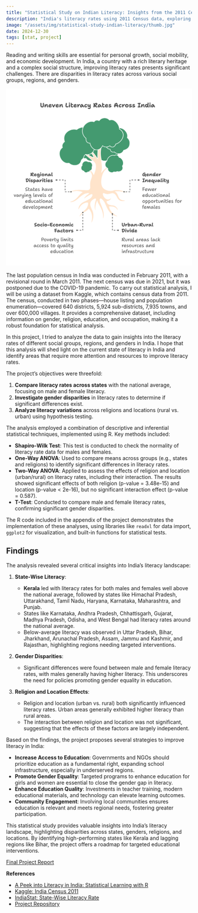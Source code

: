 ```yaml
---
title: "Statistical Study on Indian Literacy: Insights from the 2011 Census"
description: "India's literacy rates using 2011 Census data, exploring disparities across states, genders, religions, and urban-rural divides."
image: "/assets/img/statistical-study-indian-literacy/thumb.jpg"
date: 2024-12-30
tags: [stat, project] 
---
```

 

Reading and writing skills are essential for personal growth, social mobility, and economic development. In India, a country with a rich literary heritage and a complex social structure, improving literacy rates presents significant challenges. There are disparities in literacy rates across various social groups, regions, and genders.

![uneven literacy in india](/assets/img/statistical-study-indian-literacy/thumb2.jpg) 
 

The last population census in India was conducted in February 2011, with a revisional round in March 2011. The next census was due in 2021, but it was postponed due to the COVID-19 pandemic. To carry out statistical analysis, I will be using a dataset from Kaggle, which contains census data from 2011. The census, conducted in two phases—house listing and population enumeration—covered 640 districts, 5,924 sub-districts, 7,935 towns, and over 600,000 villages. It provides a comprehensive dataset, including information on gender, religion, education, and occupation, making it a robust foundation for statistical analysis.

In this project, I tried to analyze the data to gain insights into the literacy rates of different social groups, regions, and genders in India. I hope that this analysis will shed light on the current state of literacy in India and identify areas that require more attention and resources to improve literacy rates.
 

The project’s objectives were threefold:
1. **Compare literacy rates across states** with the national average, focusing on male and female literacy.
2. **Investigate gender disparities** in literacy rates to determine if significant differences exist.
3. **Analyze literacy variations** across religions and locations (rural vs. urban) using hypothesis testing.
 

The analysis employed a combination of descriptive and inferential statistical techniques, implemented using R. Key methods included:
 
- **Shapiro-Wilk Test**: This test is conducted to check the normality of literacy rate data for males and females. 
- **One-Way ANOVA**: Used to compare means across groups (e.g., states and religions) to identify significant differences in literacy rates.
- **Two-Way ANOVA**: Applied to assess the effects of religion and location (urban/rural) on literacy rates, including their interaction. The results showed significant effects of both religion (p-value = 3.48e-15) and location (p-value < 2e-16), but no significant interaction effect (p-value = 0.587).
- **T-Test**: Conducted to compare male and female literacy rates, confirming significant gender disparities.

The R code included in the appendix of the project demonstrates the implementation of these analyses, using libraries like `readxl` for data import, `ggplot2` for visualization, and built-in functions for statistical tests.

## Findings

The analysis revealed several critical insights into India’s literacy landscape:

1. **State-Wise Literacy**:
   - **Kerala** led with literacy rates for both males and females well above the national average, followed by states like Himachal Pradesh, Uttarakhand, Tamil Nadu, Haryana, Karnataka, Maharashtra, and Punjab.
   - States like Karnataka, Andhra Pradesh, Chhattisgarh, Gujarat, Madhya Pradesh, Odisha, and West Bengal had literacy rates around the national average.
   - Below-average literacy was observed in Uttar Pradesh, Bihar, Jharkhand, Arunachal Pradesh, Assam, Jammu and Kashmir, and Rajasthan, highlighting regions needing targeted interventions.

2. **Gender Disparities**:
   - Significant differences were found between male and female literacy rates, with males generally having higher literacy. This underscores the need for policies promoting gender equality in education.

3. **Religion and Location Effects**:
   - Religion and location (urban vs. rural) both significantly influenced literacy rates. Urban areas generally exhibited higher literacy than rural areas.
   - The interaction between religion and location was not significant, suggesting that the effects of these factors are largely independent.

 
Based on the findings, the project proposes several strategies to improve literacy in India:
- **Increase Access to Education**: Governments and NGOs should prioritize education as a fundamental right, expanding school infrastructure, especially in underserved regions.
- **Promote Gender Equality**: Targeted programs to enhance education for girls and women are essential to close the gender gap in literacy.
- **Enhance Education Quality**: Investments in teacher training, modern educational materials, and technology can elevate learning outcomes.
- **Community Engagement**: Involving local communities ensures education is relevant and meets regional needs, fostering greater participation.
  
This statistical study provides valuable insights into India’s literacy landscape, highlighting disparities across states, genders, religions, and locations. By identifying high-performing states like Kerala and lagging regions like Bihar, the project offers a roadmap for targeted educational interventions.

[Final Project Report](https://drive.google.com/drive/folders/1DgPTm5jvRlimD80-HjIT6CK9elssA9zO)

**References**
- [A Peek into Literacy in India: Statistical Learning with R](https://gigadom.wordpress.com/2015/01/05/a-peek-into-literacy-inindia-statistical-learning-with-r/)
- [Kaggle: India Census 2011](https://www.kaggle.com/datasets/danofer/india-census?select=india-districts-census-2011.csv)
- [IndiaStat: State-Wise Literacy Rate](https://www.indiastat.com/table/education/state-wise-literacy-rate-religious-communities-res/953566)
- [Project Repository](https://github.com/mrinalcs/india-literacy) 